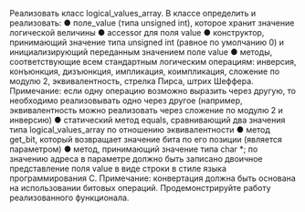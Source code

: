 Реализовать класс logical_values_array. В классе определить и реализовать:
● поле_value (типа unsigned int), которое хранит значение логической величины
● accessor для поля value
● конструктор, принимающий значение типа unsigned int (равное по умолчанию 0) и
инициализирующий переданным значением поле value
● методы, соответствующие всем стандартным логическим операциям: инверсия, конъюнкция,
дизъюнкция, импликация, коимпликация, сложение по модулю 2, эквивалентность, стрелка Пирса,
штрих Шеффера. Примечание: если одну операцию возможно выразить через другую, то
необходимо реализовывать одно через другое (например, эквивалентность можно реализовать
через сложение по модулю 2 и инверсию)
● статический метод equals, сравнивающий два значения типа logical_values_array по отношению
эквивалентности
● метод get_bit, который возвращает значение бита по его позиции (является параметром)
● метод, принимающий значение типа char *; по значению адреса в параметре должно быть записано
двоичное представление поля value в виде строки в стиле языка программирования C. Примечание:
конвертация должна быть основана на использовании битовых операций.
Продемонстрируйте работу реализованного функционала.